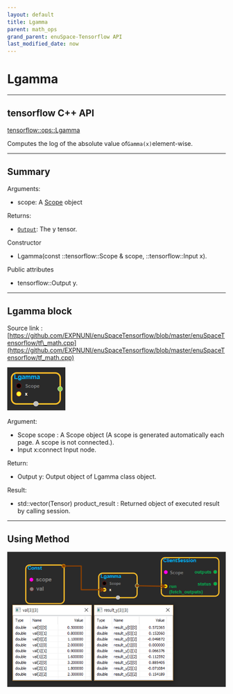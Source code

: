 ```yaml
--- 
layout: default 
title: Lgamma 
parent: math_ops 
grand_parent: enuSpace-Tensorflow API 
last_modified_date: now 
--- 
```


# Lgamma

---

## tensorflow C++ API

[tensorflow::ops::Lgamma](https://www.tensorflow.org/api_docs/cc/class/tensorflow/ops/lgamma)

Computes the log of the absolute value of`Gamma(x)`element-wise.

---

## Summary

Arguments:

* scope: A [Scope](https://www.tensorflow.org/api_docs/cc/class/tensorflow/scope.html#classtensorflow_1_1_scope) object

Returns:

* [`Output`](https://www.tensorflow.org/api_docs/cc/class/tensorflow/output.html#classtensorflow_1_1_output): The y tensor.

Constructor

* Lgamma\(const ::tensorflow::Scope & scope,  ::tensorflow::Input x\).

Public attributes

* tensorflow::Output y.

---

## Lgamma block

Source link : [https://github.com/EXPNUNI/enuSpaceTensorflow/blob/master/enuSpaceTensorflow/tf\_math.cpp](https://github.com/EXPNUNI/enuSpaceTensorflow/blob/master/enuSpaceTensorflow/tf_math.cpp)

![](../assets/math_Lgamma_Symbol.png)

Argument:

* Scope scope : A Scope object \(A scope is generated automatically each page. A scope is not connected.\).
* Input x:connect  Input node.

Return:

* Output y: Output object of Lgamma class object.

Result:

* std::vector\(Tensor\) product\_result : Returned object of executed result by calling session.

---

## Using Method

![](../assets/math_Lgamma_Method.png)

